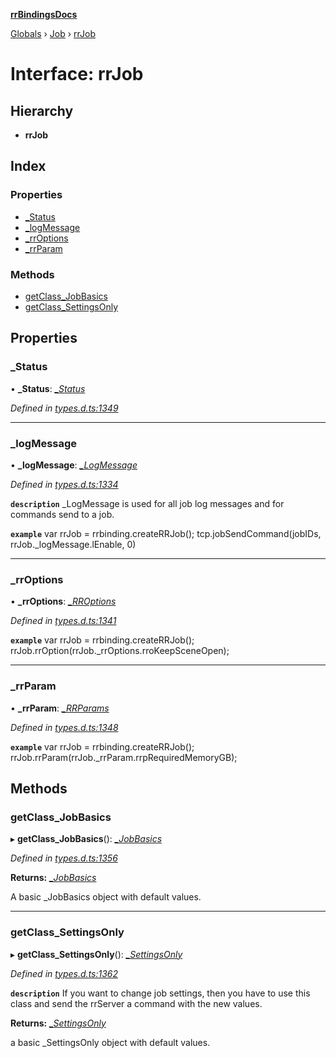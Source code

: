 **[rrBindingsDocs](../README.md)**

[Globals](../README.md) › [Job](../modules/job.md) › [rrJob](job.rrjob.md)

# Interface: rrJob

## Hierarchy

* **rrJob**

## Index

### Properties

* [_Status](job.rrjob.md#_status)
* [_logMessage](job.rrjob.md#_logmessage)
* [_rrOptions](job.rrjob.md#_rroptions)
* [_rrParam](job.rrjob.md#_rrparam)

### Methods

* [getClass_JobBasics](job.rrjob.md#getclass_jobbasics)
* [getClass_SettingsOnly](job.rrjob.md#getclass_settingsonly)

## Properties

###  _Status

• **_Status**: *[_Status](job._status.md)*

*Defined in [types.d.ts:1349](https://github.com/Novalis15/RoyalRender-OpenExtensions/blob/5ba4523/rrNodeJS_rrBindings/nodeJS/lx64/v6/types.d.ts#L1349)*

___

###  _logMessage

• **_logMessage**: *[_LogMessage](job._logmessage.md)*

*Defined in [types.d.ts:1334](https://github.com/Novalis15/RoyalRender-OpenExtensions/blob/5ba4523/rrNodeJS_rrBindings/nodeJS/lx64/v6/types.d.ts#L1334)*

**`description`** _LogMessage is used for all job log messages and for commands send to a job.

**`example`** 
var rrJob = rrbinding.createRRJob();
tcp.jobSendCommand(jobIDs, rrJob._logMessage.lEnable, 0)

___

###  _rrOptions

• **_rrOptions**: *[_RROptions](job._rroptions.md)*

*Defined in [types.d.ts:1341](https://github.com/Novalis15/RoyalRender-OpenExtensions/blob/5ba4523/rrNodeJS_rrBindings/nodeJS/lx64/v6/types.d.ts#L1341)*

**`example`** 
var rrJob = rrbinding.createRRJob();
rrJob.rrOption(rrJob._rrOptions.rroKeepSceneOpen);

___

###  _rrParam

• **_rrParam**: *[_RRParams](job._rrparams.md)*

*Defined in [types.d.ts:1348](https://github.com/Novalis15/RoyalRender-OpenExtensions/blob/5ba4523/rrNodeJS_rrBindings/nodeJS/lx64/v6/types.d.ts#L1348)*

**`example`** 
var rrJob = rrbinding.createRRJob();
rrJob.rrParam(rrJob._rrParam.rrpRequiredMemoryGB);

## Methods

###  getClass_JobBasics

▸ **getClass_JobBasics**(): *[_JobBasics](job._jobbasics.md)*

*Defined in [types.d.ts:1356](https://github.com/Novalis15/RoyalRender-OpenExtensions/blob/5ba4523/rrNodeJS_rrBindings/nodeJS/lx64/v6/types.d.ts#L1356)*

**Returns:** *[_JobBasics](job._jobbasics.md)*

A basic _JobBasics object with default values.

___

###  getClass_SettingsOnly

▸ **getClass_SettingsOnly**(): *[_SettingsOnly](job._settingsonly.md)*

*Defined in [types.d.ts:1362](https://github.com/Novalis15/RoyalRender-OpenExtensions/blob/5ba4523/rrNodeJS_rrBindings/nodeJS/lx64/v6/types.d.ts#L1362)*

**`description`** If you want to change job settings, then you have to use this class and send the rrServer a command with the new values.

**Returns:** *[_SettingsOnly](job._settingsonly.md)*

a basic _SettingsOnly object with default values.